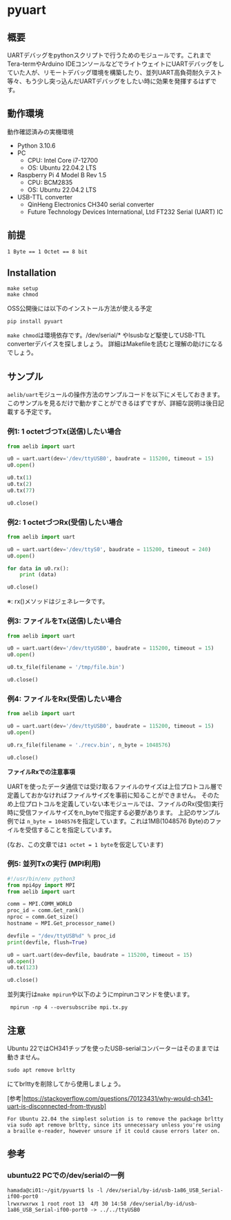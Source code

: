 # pyuart

## 概要

UARTデバッグをpythonスクリプトで行うためのモジュールです。これまで
Tera-termやArduino IDEコンソールなどでライトウェイトにUARTデバッグをし
ていた人が、リモートデバッグ環境を構築したり、並列UART高負荷耐久テスト
等々、もう少し突っ込んだUARTデバッグをしたい時に効果を発揮するはずです。

## 動作環境

動作確認済みの実機環境
- Python 3.10.6
- PC
  - CPU: Intel Core i7-12700
  - OS: Ubuntu 22.04.2 LTS
- Raspberry Pi 4 Model B Rev 1.5
  - CPU: BCM2835
  - OS: Ubuntu 22.04.2 LTS
- USB-TTL converter
  - QinHeng Electronics CH340 serial converter
  - Future Technology Devices International, Ltd FT232 Serial (UART) IC

## 前提

```1 Byte == 1 Octet == 8 bit```

## Installation

```
make setup
make chmod
```

OSS公開後には以下のインストール方法が使える予定
```
pip install pyuart
```

```make chmod```は環境依存です。/dev/serial/* やlsusbなど駆使してUSB-TTL converterデバイスを探しましょう。 
詳細はMakefileを読むと理解の助けになるでしょう。


## サンプル

```aelib/uart```モジュールの操作方法のサンプルコードを以下にメモしておきます。
このサンプルを見るだけで動かすことができるはずですが、詳細な説明は後日記載する予定です。


### 例1: 1 octetづつTx(送信)したい場合

```:test_tx.py
from aelib import uart

u0 = uart.uart(dev='/dev/ttyUSB0', baudrate = 115200, timeout = 15)
u0.open()

u0.tx(1)
u0.tx(2)
u0.tx(77)

u0.close()

```

### 例2: 1 octetづつRx(受信)したい場合

```:test_rx.py
from aelib import uart

u0 = uart.uart(dev='/dev/ttyS0', baudrate = 115200, timeout = 240)
u0.open()

for data in u0.rx():
    print (data)

u0.close()

```

※: rx()メソッドはジェネレータです。

### 例3: ファイルをTx(送信)したい場合

```:sample.tx.file.py
from aelib import uart

u0 = uart.uart(dev='/dev/ttyUSB0', baudrate = 115200, timeout = 15)
u0.open()

u0.tx_file(filename = '/tmp/file.bin')

u0.close()

```

### 例4: ファイルをRx(受信)したい場合

```sample.rx.file.py
from aelib import uart

u0 = uart.uart(dev='/dev/ttyUSB0', baudrate = 115200, timeout = 15)
u0.open()

u0.rx_file(filename = './recv.bin', n_byte = 1048576)

u0.close()

```

**ファイルRxでの注意事項**

UARTを使ったデータ通信では受け取るファイルのサイズは上位プロトコル層で定義しておかなければファイルサイズを事前に知ることができません。
そのため上位プロトコルを定義していない本モジュールでは、ファイルのRx(受信)実行時に受信ファイルサイズをn_byteで指定する必要があります。
上記のサンプル例では ```n_byte = 1048576```を指定しています。これは1MB(1048576 Byte)のファイルを受信することを指定しています。

(なお、この文章では```1 octet = 1 byte```を仮定しています)



### 例5: 並列Txの実行 (MPI利用)

```mpi.tx.py
#!/usr/bin/env python3
from mpi4py import MPI
from aelib import uart

comm = MPI.COMM_WORLD
proc_id = comm.Get_rank()
nproc = comm.Get_size()
hostname = MPI.Get_processor_name()

devfile = "/dev/ttyUSB%d" % proc_id
print(devfile, flush=True)

u0 = uart.uart(dev=devfile, baudrate = 115200, timeout = 15)
u0.open()
u0.tx(123)

u0.close()

```

並列実行は```make mpirun```や以下のようにmpirunコマンドを使います。
```
 mpirun -np 4 --oversubscribe mpi.tx.py
```




## 注意

Ubuntu 22ではCH341チップを使ったUSB-serialコンバーターはそのままでは動きません。
```
sudo apt remove brltty
```
にてbrlttyを削除してから使用しましょう。


[参考|https://stackoverflow.com/questions/70123431/why-would-ch341-uart-is-disconnected-from-ttyusb]

```
For Ubuntu 22.04 the simplest solution is to remove the package brltty
via sudo apt remove brltty, since its unnecessary unless you're using
a braille e-reader, however unsure if it could cause errors later on.
```

## 参考

### ubuntu22 PCでの/dev/serialの一例

```
hamada@ci01:~/git/pyuart$ ls -l /dev/serial/by-id/usb-1a86_USB_Serial-if00-port0
lrwxrwxrwx 1 root root 13  4月 30 14:58 /dev/serial/by-id/usb-1a86_USB_Serial-if00-port0 -> ../../ttyUSB0
```

